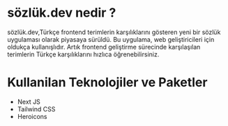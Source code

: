<h1>sözlük.dev nedir ?</h1>
<p>sözlük.dev,Türkçe frontend terimlerin karşılıklarını gösteren yeni bir sözlük uygulaması olarak piyasaya sürüldü. Bu uygulama, web geliştiricileri için oldukça kullanışlıdır. Artık frontend geliştirme sürecinde karşılaşılan terimlerin Türkçe karşılıklarını hızlıca öğrenebilirsiniz.</p>

<h1>Kullanilan Teknolojiler ve Paketler</h1>
<ul>
<li>Next JS</li>
<li>Tailwind CSS</li>
<li>Heroicons</li>
</ul>
